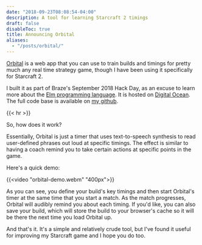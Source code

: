 ```yaml
---
date: "2018-09-23T08:08:54-04:00"
description: A tool for learning Starcraft 2 timings
draft: false
disableToc: true
title: Announcing Orbital
aliases:
  - "/posts/orbital/"
---
```


[Orbital](https://orbital.build) is a web app that you can use to train builds and timings for pretty much any real time strategy game, though I have been using it specifically for Starcraft 2.

I built it as part of Braze's September 2018 Hack Day, as an excuse to learn more about the [Elm programming language](https://elm-lang.org). It is hosted on [Digital Ocean](https://m.do.co/c/0d70b95f8087). The full code base is available on [my github](https://github.com/nwj/orbital).

{{< hr >}}

So, how does it work?

Essentially, Orbital is just a timer that uses text-to-speech synthesis to read user-defined phrases out loud at specific timings. The effect is similar to having a coach remind you to take certain actions at specific points in the game.

Here's a quick demo:

{{<video "orbital-demo.webm" "400px">}}

As you can see, you define your build's key timings and then start Orbital's timer at the same time that you start a match. As the match progresses, Orbital will audibly remind you about each timing. If you'd like, you can also save your build, which will store the build to your browser's cache so it will be there the next time you load Orbital up.

And that's it. It's a simple and relatively crude tool, but I've found it useful for improving my Starcraft game and I hope you do too.
